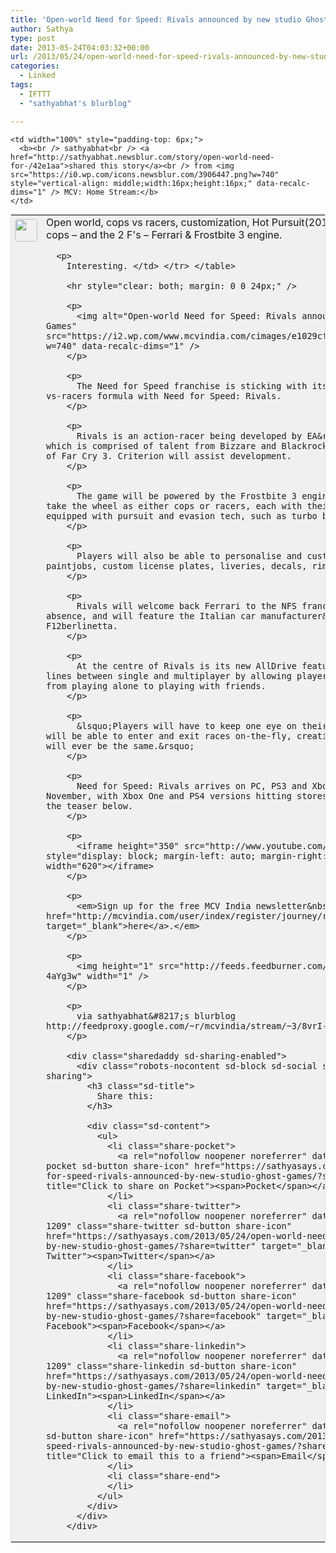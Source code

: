 ```yaml
---
title: 'Open-world Need for Speed: Rivals announced by new studio Ghost Games'
author: Sathya
type: post
date: 2013-05-24T04:03:32+00:00
url: /2013/05/24/open-world-need-for-speed-rivals-announced-by-new-studio-ghost-games/
categories:
  - Linked
tags:
  - IFTTT
  - "sathyabhat's blurblog"

---
```

<table style="border: 1px solid #E0E0E0; margin: 0; padding: 0; background-color: #F0F0F0" valign="top" align="left" cellpadding="0" width="100%">
  <tr>
    <td rowspan="2" style="padding: 6px;width: 36px;white-space:nowrap" width="36" valign="top">
      <img src="http://www.gravatar.com/avatar/1375f202e61682cc4963295f4b0430dc" style="width: 36px; height: 36px; border-radius: 4px;" />
    </td>
    
    <td width="100%" style="padding-top: 6px;">
      <b><br /> sathyabhat<br /> <a href="http://sathyabhat.newsblur.com/story/open-world-need-for-/42e1aa">shared this story</a><br /> from <img src="https://i0.wp.com/icons.newsblur.com/3906447.png?w=740" style="vertical-align: middle;width:16px;height:16px;" data-recalc-dims="1" /> MCV: Home Stream:</b>
    </td>
  </tr>
  
  <tr>
    <td>
      Open world, cops vs racers, customization, Hot Pursuit(2010) like aids to run away from cops &#8211; and the 2 F's &#8211; Ferrari & Frostbite 3 engine.</p> 
      
      <p>
        Interesting. </td> </tr> </table> 
        
        <hr style="clear: both; margin: 0 0 24px;" />
        
        <p>
          <img alt="Open-world Need for Speed: Rivals announced by new studio Ghost Games" src="https://i2.wp.com/www.mcvindia.com/cimages/e1029cfc89d071ce9a2ba852a05cb93a.jpg?w=740" data-recalc-dims="1" />
        </p>
        
        <p>
          The Need for Speed franchise is sticking with its successful open-world, cops-vs-racers formula with Need for Speed: Rivals.
        </p>
        
        <p>
          Rivals is an action-racer being developed by EA&rsquo;s new studio Ghost Games, which is comprised of talent from Bizzare and Blackrock, as well as the lead designer of Far Cry 3. Criterion will assist development.
        </p>
        
        <p>
          The game will be powered by the Frostbite 3 engine and will allow players to take the wheel as either cops or racers, each with their own challenges. Cars will be equipped with pursuit and evasion tech, such as turbo boosts, jammers and EMPs.
        </p>
        
        <p>
          Players will also be able to personalise and customise their cars with paintjobs, custom license plates, liveries, decals, rims, and performance upgrades.
        </p>
        
        <p>
          Rivals will welcome back Ferrari to the NFS franchise after a seven-year absence, and will feature the Italian car manufacturer&rsquo;s latest model, the F12berlinetta.
        </p>
        
        <p>
          At the centre of Rivals is its new AllDrive feature, which aims to blur the lines between single and multiplayer by allowing players to seamlessly transition from playing alone to playing with friends.
        </p>
        
        <p>
          &lsquo;Players will have to keep one eye on their rearview mirror as friends will be able to enter and exit races on-the-fly, creating a world where no two events will ever be the same.&rsquo;
        </p>
        
        <p>
          Need for Speed: Rivals arrives on PC, PS3 and Xbox 360 on 19<sup>th</sup> November, with Xbox One and PS4 versions hitting stores later this year. Check out the teaser below.
        </p>
        
        <p>
          <iframe height="350" src="http://www.youtube.com/embed/83JZmu5rzgI" style="display: block; margin-left: auto; margin-right: auto; float: none;" width="620"></iframe>
        </p>
        
        <p>
          <em>Sign up for the free MCV India newsletter&nbsp;<a href="http://mcvindia.com/user/index/register/journey/register" target="_blank">here</a>.</em>
        </p>
        
        <p>
          <img height="1" src="http://feeds.feedburner.com/~r/mcvindia/stream/~4/8vrI-4aYg3w" width="1" />
        </p>
        
        <p>
          via sathyabhat&#8217;s blurblog http://feedproxy.google.com/~r/mcvindia/stream/~3/8vrI-4aYg3w/0116061
        </p>
        
        <div class="sharedaddy sd-sharing-enabled">
          <div class="robots-nocontent sd-block sd-social sd-social-icon-text sd-sharing">
            <h3 class="sd-title">
              Share this:
            </h3>
            
            <div class="sd-content">
              <ul>
                <li class="share-pocket">
                  <a rel="nofollow noopener noreferrer" data-shared="" class="share-pocket sd-button share-icon" href="https://sathyasays.com/2013/05/24/open-world-need-for-speed-rivals-announced-by-new-studio-ghost-games/?share=pocket" target="_blank" title="Click to share on Pocket"><span>Pocket</span></a>
                </li>
                <li class="share-twitter">
                  <a rel="nofollow noopener noreferrer" data-shared="sharing-twitter-1209" class="share-twitter sd-button share-icon" href="https://sathyasays.com/2013/05/24/open-world-need-for-speed-rivals-announced-by-new-studio-ghost-games/?share=twitter" target="_blank" title="Click to share on Twitter"><span>Twitter</span></a>
                </li>
                <li class="share-facebook">
                  <a rel="nofollow noopener noreferrer" data-shared="sharing-facebook-1209" class="share-facebook sd-button share-icon" href="https://sathyasays.com/2013/05/24/open-world-need-for-speed-rivals-announced-by-new-studio-ghost-games/?share=facebook" target="_blank" title="Click to share on Facebook"><span>Facebook</span></a>
                </li>
                <li class="share-linkedin">
                  <a rel="nofollow noopener noreferrer" data-shared="sharing-linkedin-1209" class="share-linkedin sd-button share-icon" href="https://sathyasays.com/2013/05/24/open-world-need-for-speed-rivals-announced-by-new-studio-ghost-games/?share=linkedin" target="_blank" title="Click to share on LinkedIn"><span>LinkedIn</span></a>
                </li>
                <li class="share-email">
                  <a rel="nofollow noopener noreferrer" data-shared="" class="share-email sd-button share-icon" href="https://sathyasays.com/2013/05/24/open-world-need-for-speed-rivals-announced-by-new-studio-ghost-games/?share=email" target="_blank" title="Click to email this to a friend"><span>Email</span></a>
                </li>
                <li class="share-end">
                </li>
              </ul>
            </div>
          </div>
        </div>